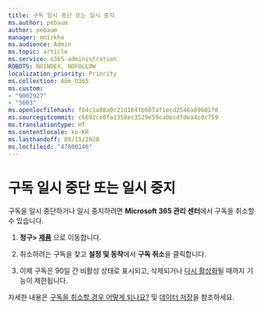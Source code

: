 ```yaml
---
title: 구독 일시 중단 또는 일시 중지
ms.author: pebaum
author: pebaum
manager: mnirkhe
ms.audience: Admin
ms.topic: article
ms.service: o365-administration
ROBOTS: NOINDEX, NOFOLLOW
localization_priority: Priority
ms.collection: Adm_O365
ms.custom:
- "9002927"
- "5603"
ms.openlocfilehash: f04c1a88a0c21d164fb687af1ecd2546a89601f8
ms.sourcegitcommit: c6692ce0fa1358ec3529e59ca0ecdfdea4cdc759
ms.translationtype: HT
ms.contentlocale: ko-KR
ms.lasthandoff: 09/15/2020
ms.locfileid: "47800146"
---
```

# <a name="suspend-or-pause-a-subscription"></a>구독 일시 중단 또는 일시 중지

구독을 일시 중단하거나 일시 중지하려면 **Microsoft 365 관리 센터**에서 구독을 취소할 수 있습니다.

1. **청구> [제품](https://go.microsoft.com/fwlink/p/?linkid=842054)** 으로 이동합니다.

2. 취소하려는 구독을 찾고 **설정 및 동작**에서 **구독 취소**을 클릭합니다.

3. 이제 구독은 90일 간 비활성 상태로 표시되고, 삭제되거나 [다시 활성화](https://docs.microsoft.com/microsoft-365/commerce/subscriptions/reactivate-your-subscription?view=o365-worldwide)될 때까지 기능이 제한됩니다.

자세한 내용은 [구독을 취소할 경우 어떻게 되나요?](https://docs.microsoft.com/microsoft-365/commerce/subscriptions/cancel-your-subscription?view=o365-worldwide#what-happens-when-you-cancel-a-subscription) 및 [데이터 저장](https://go.microsoft.com/fwlink/p/?linkid=842054)을 참조하세요.
